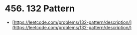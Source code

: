 # 456. 132 Pattern

- [https://leetcode.com/problems/132-pattern/description/](https://leetcode.com/problems/132-pattern/description/)
